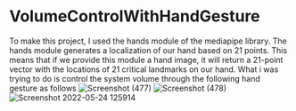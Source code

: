 # VolumeControlWithHandGesture

To make this project, I used the hands module of the mediapipe library. The hands module generates a localization of our hand based on 21 points. This means that if we provide this module a hand image, it will return a 21-point vector with the locations of 21 critical landmarks on our hand.
What i was trying to do is control the system volume through the following hand gesture as follows
![Screenshot (477)](https://user-images.githubusercontent.com/66326769/169972152-1f9cf25c-1476-42b9-9943-e5c309ef46fa.png)
![Screenshot (478)](https://user-images.githubusercontent.com/66326769/169972159-59b0beab-9efb-4b25-aba5-b24f57e28279.png)
![Screenshot 2022-05-24 125914](https://user-images.githubusercontent.com/66326769/169972202-7862f22d-759a-4ebf-8786-2fd2587c1961.png)
